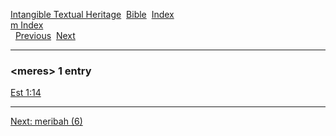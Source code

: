 [Intangible Textual Heritage](../../index)  [Bible](../index) 
[Index](index)   
[m Index](_m_)  
  [Previous](c07336)  [Next](c07338) 

------------------------------------------------------------------------

### &lt;meres&gt; 1 entry

[Est 1:14](../kjv/est001.htm#014)  

------------------------------------------------------------------------

[Next: meribah (6)](c07338)

